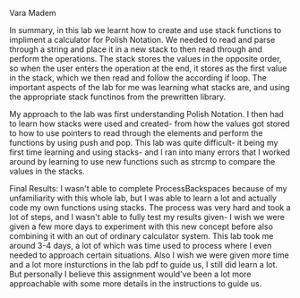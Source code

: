 Vara Madem

In summary, in this lab we learnt how to create and use stack functions to impliment a calculator for Polish Notation. We needed to read and parse through a string and place it in a new stack to then read through and perform the operations. The stack stores the values in the opposite order, so when the user enters the operation at the end, it stores as the first value in the stack, which we then read and follow the according if loop. The important aspects of the lab for me was learning what stacks are, and using the appropriate stack functinos from the prewritten library. 

My approach to the lab was first understanding Polish Notation. I then had to learn how stacks were used and created- from how the values got stored to how to use pointers to read through the elements and perform the functions by using push and pop. This lab was quite difficult- it being my first time learning and using stacks- and I ran into many errors that I worked around by learning to use new functions such as strcmp to compare the values in the stacks.

Final Results: I wasn't able to complete ProcessBackspaces because of my unfamiliarity with this whole lab, but I was able to learn a lot and actually code my own functions using stacks. The process was very hard and took a lot of steps, and I wasn't able to fully test my results given- I wish we were given a few more days to experiment with this new concept before also combining it with an out of ordinary calculator system. This lab took me around 3-4 days, a lot of which was time used to process where I even needed to approach certain situations. Also I wish we were given more time and a lot more insturctions in the lab pdf to guide us, I still did learn a lot. But personally I believe this assignment would've been a lot more approachable with some more details in the instructions to guide us.


